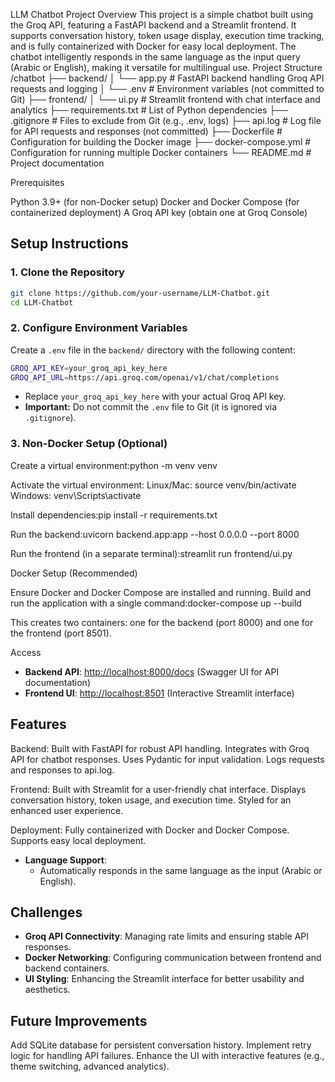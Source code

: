 LLM Chatbot Project
Overview
This project is a simple chatbot built using the Groq API, featuring a FastAPI backend and a Streamlit frontend. It supports conversation history, token usage display, execution time tracking, and is fully containerized with Docker for easy local deployment. The chatbot intelligently responds in the same language as the input query (Arabic or English), making it versatile for multilingual use.
Project Structure
/chatbot
├── backend/
│ └── app.py # FastAPI backend handling Groq API requests and logging
│ └── .env # Environment variables (not committed to Git)
├── frontend/
│ └── ui.py # Streamlit frontend with chat interface and analytics
├── requirements.txt # List of Python dependencies
├── .gitignore # Files to exclude from Git (e.g., .env, logs)
├── api.log # Log file for API requests and responses (not committed)
├── Dockerfile # Configuration for building the Docker image
├── docker-compose.yml # Configuration for running multiple Docker containers
└── README.md # Project documentation

Prerequisites

Python 3.9+ (for non-Docker setup)
Docker and Docker Compose (for containerized deployment)
A Groq API key (obtain one at Groq Console)

## Setup Instructions

### 1. Clone the Repository

```bash
git clone https://github.com/your-username/LLM-Chatbot.git
cd LLM-Chatbot
```

### 2. Configure Environment Variables

Create a `.env` file in the `backend/` directory with the following content:

```bash
GROQ_API_KEY=your_groq_api_key_here
GROQ_API_URL=https://api.groq.com/openai/v1/chat/completions
```

- Replace `your_groq_api_key_here` with your actual Groq API key.
- **Important:** Do not commit the `.env` file to Git (it is ignored via `.gitignore`).

### 3. Non-Docker Setup (Optional)

Create a virtual environment:python -m venv venv

Activate the virtual environment:
Linux/Mac: source venv/bin/activate
Windows: venv\Scripts\activate

Install dependencies:pip install -r requirements.txt

Run the backend:uvicorn backend.app:app --host 0.0.0.0 --port 8000

Run the frontend (in a separate terminal):streamlit run frontend/ui.py

Docker Setup (Recommended)

Ensure Docker and Docker Compose are installed and running.
Build and run the application with a single command:docker-compose up --build

This creates two containers: one for the backend (port 8000) and one for the frontend (port 8501).

Access

- **Backend API**: [http://localhost:8000/docs](http://localhost:8000/docs) (Swagger UI for API documentation)
- **Frontend UI**: [http://localhost:8501](http://localhost:8501) (Interactive Streamlit interface)

## Features

Backend:
Built with FastAPI for robust API handling.
Integrates with Groq API for chatbot responses.
Uses Pydantic for input validation.
Logs requests and responses to api.log.

Frontend:
Built with Streamlit for a user-friendly chat interface.
Displays conversation history, token usage, and execution time.
Styled for an enhanced user experience.

Deployment:
Fully containerized with Docker and Docker Compose.
Supports easy local deployment.

- **Language Support**:
  - Automatically responds in the same language as the input (Arabic or English).

## Challenges

- **Groq API Connectivity**: Managing rate limits and ensuring stable API responses.
- **Docker Networking**: Configuring communication between frontend and backend containers.
- **UI Styling**: Enhancing the Streamlit interface for better usability and aesthetics.

## Future Improvements

Add SQLite database for persistent conversation history.
Implement retry logic for handling API failures.
Enhance the UI with interactive features (e.g., theme switching, advanced analytics).
